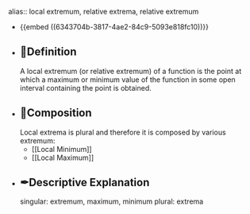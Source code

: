 alias:: local extremum, relative extrema, relative extremum

- {{embed ((6343704b-3817-4ae2-84c9-5093e818fc10))}}
- ## 📝Definition
  A local extremum (or relative extremum) of a function is the point at which a maximum or minimum value of the function in some open interval containing the point is obtained.
- ## 🧪Composition
  Local extrema is plural and therefore it is composed by various extremum:
	- [[Local Minimum]]
	- [[Local Maximum]]
- ## ✒Descriptive Explanation
  singular: extremum, maximum, minimum
  plural: extrema